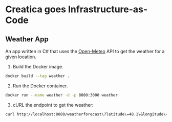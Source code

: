 # Creatica goes Infrastructure-as-Code

## Weather App

An app written in C# that uses the [Open-Meteo][open-meteo] API to get the weather for a given location.

1. Build the Docker image.

```bash
docker build --tag weather .
```

2. Run the Docker container.

```bash
docker run --name weather -d -p 8080:3000 weather
```

3. cURL the endpoint to get the weather:

```bash
curl http://localhost:8080/weatherforecast\?latitude\=48.1\&longitude\=11.6
```

[open-meteo]: https://open-meteo.com/
